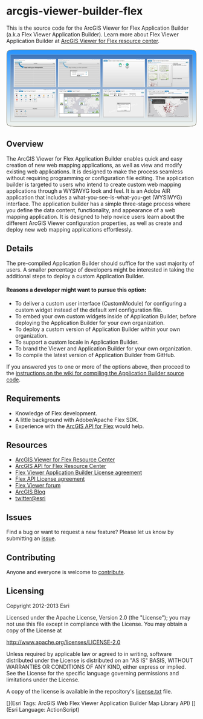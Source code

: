 # arcgis-viewer-builder-flex

This is the source code for the ArcGIS Viewer for Flex Application Builder (a.k.a Flex Viewer Application Builder). Learn more about Flex Viewer Application Builder at [ArcGIS Viewer for Flex resource center](http://links.esri.com/flexviewer).

<!-- arcgis-viewer-flex-builder.png -->
![alt AppBuilder][appbuilder-screenshot]

## Overview

The ArcGIS Viewer for Flex Application Builder enables quick and easy creation of new web mapping applications, as well as view and modify existing web applications. It is designed to make the process seamless without requiring programming or configuration file editing.
The application builder is targeted to users who intend to create custom web mapping applications through a WYSIWYG look and feel. It is an Adobe AIR application that includes a what-you-see-is-what-you-get (WYSIWYG) interface.
The application builder has a simple three-stage process where you define the data content, functionality, and appearance of a web mapping application. It is designed to help novice users learn about the different ArcGIS Viewer configuration properties, as well as create and deploy new web mapping applications effortlessly.

## Details

The pre-compiled Application Builder should suffice for the vast majority of users.  A smaller percentage of developers might be interested in taking the additional steps to deploy a custom Application Builder.

#### Reasons a developer might want to pursue this option:

* To deliver a custom user interface (CustomModule) for configuring a custom widget instead of the default xml configuration file.
* To embed your own custom widgets inside of Application Builder, before deploying the Application Builder for your own organization.
* To deploy a custom version of Application Builder within your own organization.
* To support a custom locale in Application Builder.
* To brand the Viewer and Application Builder for your own organization.
* To compile the latest version of Application Builder from GitHub.

If you answered yes to one or more of the options above, then proceed to the [instructions on the wiki for compiling the Application Builder source code][wp1].


## Requirements

* Knowledge of Flex development.
* A little background with Adobe/Apache Flex SDK.
* Experience with the [ArcGIS API for Flex](http://links.esri.com/flex) would help.

## Resources

* [ArcGIS Viewer for Flex Resource Center](http://links.esri.com/flexviewer)
* [ArcGIS API for Flex Resource Center](http://links.esri.com/flex)
* [Flex Viewer Application Builder License agreement](http://www.apache.org/licenses/LICENSE-2.0.html)
* [Flex API License agreement](http://www.esri.com/legal/pdfs/mla_e204_e300/english.pdf)
* [Flex Viewer forum](http://forums.arcgis.com/forums/111-ArcGIS-Viewer-for-Flex)
* [ArcGIS Blog](http://blogs.esri.com/esri/arcgis/tag/flex/)
* [twitter@esri](http://twitter.com/esri)

## Issues

Find a bug or want to request a new feature?  Please let us know by submitting an [issue](https://github.com/Esri/arcgis-viewer-builder-flex/issues).

## Contributing

Anyone and everyone is welcome to [contribute](CONTRIBUTING.md).

## Licensing

Copyright 2012-2013 Esri

Licensed under the Apache License, Version 2.0 (the "License");
you may not use this file except in compliance with the License.
You may obtain a copy of the License at

   http://www.apache.org/licenses/LICENSE-2.0

Unless required by applicable law or agreed to in writing, software
distributed under the License is distributed on an "AS IS" BASIS,
WITHOUT WARRANTIES OR CONDITIONS OF ANY KIND, either express or implied.
See the License for the specific language governing permissions and
limitations under the License.

A copy of the license is available in the repository's [license.txt](https://raw.github.com/Esri/arcgis-viewer-builder-flex/develop/license.txt) file.

[appbuilder-screenshot]: arcgis-viewer-builder-flex.png
[wp1]: https://github.com/Esri/arcgis-viewer-builder-flex/wiki

[](Esri Tags: ArcGIS Web Flex Viewer Application Builder Map Library API)
[](Esri Language: ActionScript)

